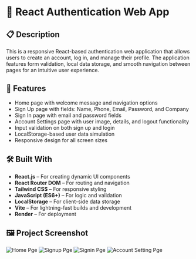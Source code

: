 # 🔐 React Authentication Web App

## 📋 Description

This is a responsive React-based authentication web application that allows users to create an account, log in, and manage their profile. The application features form validation, local data storage, and smooth navigation between pages for an intuitive user experience.

## 🚀 Features

- Home page with welcome message and navigation options
- Sign Up page with fields: Name, Phone, Email, Password, and Company
- Sign In page with email and password fields
- Account Settings page with user image, details, and logout functionality
- Input validation on both sign up and login
- LocalStorage-based user data simulation
- Responsive design for all screen sizes

## 🛠️ Built With

- **React.js** – For creating dynamic UI components
- **React Router DOM** – For routing and navigation
- **Tailwind CSS** – For responsive styling
- **JavaScript (ES6+)** – For logic and validation
- **LocalStorage** – For client-side data storage
- **Vite** – For lightning-fast builds and development
- **Render** – For deployment

## 🖼️ Project Screenshot

![Home Pge](./screenshot.png)
![Signup Pge](./screenshot.png)
![Signin Pge](./screenshot.png)
![Account Setting Pge](./screenshot.png)


